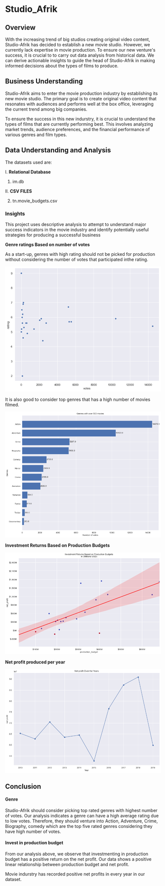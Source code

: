 # Studio_Afrik

## Overview

With the increasing trend of big studios creating original video content, Studio-Afrik has decided to establish a new movie studio. However, we currently lack expertise in movie production. To ensure our new venture's success, it is crucial to to carry out data analysis from historical data. We can derive actionable insights to guide the head of Studio-Afrik in making informed decisions about the types of films to produce.

## Business Understanding

Studio-Afrik aims to enter the movie production industry by establishing its new movie studio. The primary goal is to create original video content that resonates with audiences and performs well at the box office, leveraging the current trend among big companies.

To ensure the success in this new indurstry, it is crucial to understand the types of films that are currently performing best. This involves analyzing market trends, audience preferences, and the financial performance of various genres and film types.

## Data Understanding and Analysis

The datasets used are:

I. **Relational Database**

1. im.db

II. **CSV FILES**

2. tn.movie_budgets.csv

### Insights

This project uses descriptive analysis to attempt to understand major success indicators in the movie industry and identify potentially useful strategies for producing a successful business

**Genre ratings Based on number of votes**

As a start-up, genres with high rating should not be picked for production without considering the number of votes that participated inthe rating.

![alt text](charts/genre_rating.png)

It is also good to consider top genres that has a high number of movies filmed.

![alt text](charts/genre_over500_movies.png)

**Investment Returns Based on Production Budgets**

![alt text](charts/InvestmentReturns_Production%20Budgets.png)

**Net profit produced per year**

![alt text](charts/net_profit.png)

## Conclusion

#### Genre

Studio-Afrik should consider picking top rated genres with highest number of votes. Our analysis indicates a genre can have a high average rating due to low votes. Therefore, they should venture into Action, Adventure, Crime, Biography, comedy which are the top five rated genres considering they have high number of votes.

#### Invest in production budget

From our analysis above, we observe that investmenting in production budget has a positive return on the net profit. Our data shows a positive linear relationship between production budget and net profit.

Movie indurstry has recorded positive net profits in every year in our dataset.